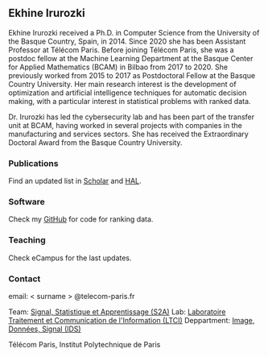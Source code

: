 ## Ekhine Irurozki


Ekhine Irurozki received a Ph.D. in Computer Science from the University of the Basque Country, Spain, in 2014.
Since 2020 she has been Assistant Professor at Télécom Paris. Before joining Télécom Paris, she was a postdoc fellow at the Machine Learning Department at the Basque Center for Applied Mathematics (BCAM) in Bilbao from 2017 to 2020. She previously worked from 2015 to 2017 as Postdoctoral Fellow at the Basque Country University. Her main research interest is the development of optimization and artificial intelligence techniques for automatic decision making, with a particular interest in statistical problems with ranked data.

Dr. Irurozki has led the cybersecurity lab and has been part of the transfer unit at BCAM, having worked in several projects with companies in the manufacturing and services sectors. She has received the Extraordinary Doctoral Award from the Basque Country University.

### Publications

Find an updated list in [Scholar](https://scholar.google.com/citations?hl=en&user=thlVrqIAAAAJ&view_op=list_works&sortby=pubdate) and [HAL](https://hal.archives-ouvertes.fr/search/index/q/*/authIdHal_s/ekiru).

### Software

Check my [GitHub](https://github.com/ekhiru) for code for ranking data.

### Teaching

Check eCampus for the last updates.

### Contact

email: < surname > @telecom-paris.fr

Team: [Signal, Statistique et Apprentissage (S2A)](https://www.telecom-paris.fr/fr/recherche/laboratoires/laboratoire-traitement-et-communication-de-linformation-ltci/les-equipes-de-recherche/signal-statistique-et-apprentissage-s2a)
Lab: [Laboratoire Traitement et Communication de l'Information (LTCI)](https://www.telecom-paris.fr/fr/recherche/laboratoires/laboratoire-traitement-et-communication-de-linformation-ltci)
Deppartment: [Image, Données, Signal (IDS)](https://www.telecom-paris.fr/fr/lecole/departements-enseignement-recherche/image-donnees-signal)

Télécom Paris, Institut Polytechnique de Paris
